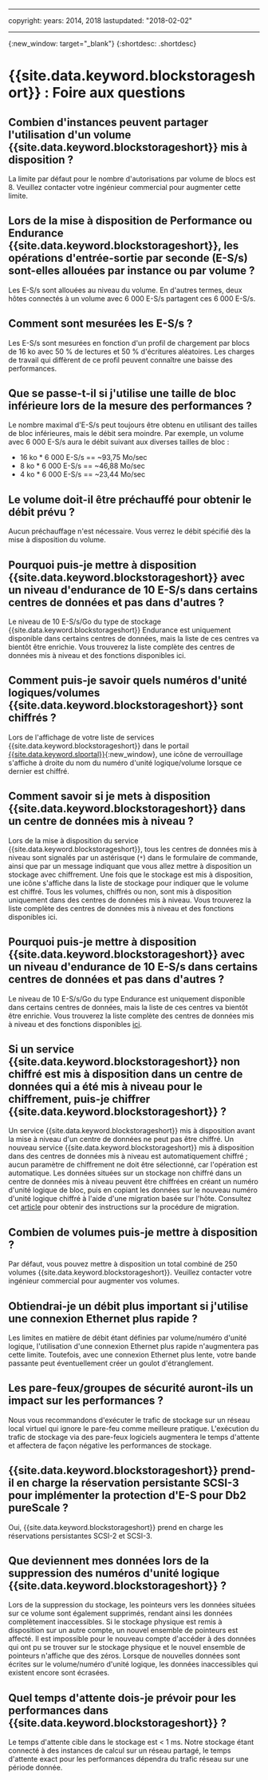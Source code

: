 ﻿---

copyright:
  years: 2014, 2018
lastupdated: "2018-02-02"

---
{:new_window: target="_blank"}
{:shortdesc: .shortdesc}

# {{site.data.keyword.blockstorageshort}} : Foire aux questions

## Combien d'instances peuvent partager l'utilisation d'un volume {{site.data.keyword.blockstorageshort}} mis à disposition ?
La limite par défaut pour le nombre d'autorisations par volume de blocs est 8. Veuillez contacter votre ingénieur commercial pour augmenter cette limite. 

## Lors de la mise à disposition de Performance ou Endurance {{site.data.keyword.blockstorageshort}}, les opérations d'entrée-sortie par seconde (E-S/s) sont-elles allouées par instance ou par volume ?
Les E-S/s sont allouées au niveau du volume. En d'autres termes, deux hôtes connectés à un volume avec 6 000 E-S/s partagent ces 6 000 E-S/s.

## Comment sont mesurées les E-S/s ?
Les E-S/s sont mesurées en fonction d'un profil de chargement par blocs de 16 ko avec 50 % de lectures et 50 % d'écritures aléatoires. Les charges de travail qui diffèrent de ce profil peuvent connaître une baisse des performances.

## Que se passe-t-il si j'utilise une taille de bloc inférieure lors de la mesure des performances ?
Le nombre maximal d'E-S/s peut toujours être obtenu en utilisant des tailles de bloc inférieures, mais le débit sera moindre. Par exemple, un volume avec 6 000 E-S/s aura le débit suivant aux diverses tailles de bloc :

- 16 ko * 6 000 E-S/s == ~93,75 Mo/sec 
-  8 ko * 6 000 E-S/s == ~46,88 Mo/sec
-  4 ko * 6 000 E-S/s == ~23,44 Mo/sec

## Le volume doit-il être préchauffé pour obtenir le débit prévu ?
Aucun préchauffage n'est nécessaire. Vous verrez le débit spécifié dès la mise à disposition du volume. 

## Pourquoi puis-je mettre à disposition {{site.data.keyword.blockstorageshort}} avec un niveau d'endurance de 10 E-S/s dans certains centres de données et pas dans d'autres ?
Le niveau de 10 E-S/s/Go du type de stockage {{site.data.keyword.blockstorageshort}} Endurance est uniquement disponible dans certains centres de données, mais la liste de ces centres va bientôt être enrichie. Vous trouverez la liste complète des centres de données mis à niveau et des fonctions disponibles ici. 

## Comment puis-je savoir quels numéros d'unité logiques/volumes {{site.data.keyword.blockstorageshort}} sont chiffrés ?
Lors de l'affichage de votre liste de services {{site.data.keyword.blockstorageshort}} dans le portail [{{site.data.keyword.slportal}}](https://control.softlayer.com/){:new_window}, une icône de verrouillage s'affiche à droite du nom du numéro d'unité logique/volume lorsque ce dernier est chiffré. 

## Comment savoir si je mets à disposition {{site.data.keyword.blockstorageshort}} dans un centre de données mis à niveau ?
Lors de la mise à disposition du service {{site.data.keyword.blockstorageshort}}, tous les centres de données mis à niveau sont signalés par un astérisque (`*`) dans le formulaire de commande, ainsi que par un message indiquant que vous allez mettre à disposition un stockage avec chiffrement. Une fois que le stockage est mis à disposition, une icône s'affiche dans la liste de stockage pour indiquer que le volume est chiffré. Tous les volumes, chiffrés ou non, sont mis à disposition uniquement dans des centres de données mis à niveau. Vous trouverez la liste complète des centres de données mis à niveau et des fonctions disponibles ici. 

## Pourquoi puis-je mettre à disposition {{site.data.keyword.blockstorageshort}} avec un niveau d'endurance de 10 E-S/s dans certains centres de données et pas dans d'autres ?
Le niveau de 10 E-S/s/Go du type Endurance est uniquement disponible dans certains centres de données, mais la liste de ces centres va bientôt être enrichie. Vous trouverez la liste complète des centres de données mis à niveau et des fonctions disponibles [ici](new-ibm-block-and-file-storage-location-and-features.html). 

## Si un service {{site.data.keyword.blockstorageshort}} non chiffré est mis à disposition dans un centre de données qui a été mis à niveau pour le chiffrement, puis-je chiffrer {{site.data.keyword.blockstorageshort}} ?
Un service {{site.data.keyword.blockstorageshort}} mis à disposition avant la mise à niveau d'un centre de données ne peut pas être chiffré.
Un nouveau service {{site.data.keyword.blockstorageshort}} mis à disposition dans des centres de données mis à niveau est automatiquement chiffré ; aucun paramètre de chiffrement ne doit être sélectionné, car l'opération est automatique.
Les données situées sur un stockage non chiffré dans un centre de données mis à niveau peuvent être chiffrées en créant un numéro d'unité logique de bloc, puis en copiant les données sur le nouveau numéro d'unité logique chiffré à l'aide d'une migration basée sur l'hôte. Consultez cet [article](migrate-block-storage-encrypted-block-storage) pour obtenir des instructions sur la procédure de migration. 

## Combien de volumes puis-je mettre à disposition ?
Par défaut, vous pouvez mettre à disposition un total combiné de 250 volumes {{site.data.keyword.blockstorageshort}}. Veuillez contacter votre ingénieur commercial pour augmenter vos volumes.

## Obtiendrai-je un débit plus important si j'utilise une connexion Ethernet plus rapide ?
Les limites en matière de débit étant définies par volume/numéro d'unité logique, l'utilisation d'une connexion Ethernet plus rapide n'augmentera pas cette limite. Toutefois, avec une connexion Ethernet plus lente, votre bande passante peut éventuellement créer un goulot d'étranglement. 

## Les pare-feux/groupes de sécurité auront-ils un impact sur les performances ?
Nous vous recommandons d'exécuter le trafic de stockage sur un réseau local virtuel qui ignore le pare-feu comme meilleure pratique. L'exécution du trafic de stockage via des pare-feux logiciels augmentera le temps d'attente et affectera de façon négative les performances de stockage. 

## {{site.data.keyword.blockstorageshort}} prend-il en charge la réservation persistante SCSI-3 pour implémenter la protection d'E-S pour Db2 pureScale ?
Oui, {{site.data.keyword.blockstorageshort}} prend en charge les réservations persistantes SCSI-2 et SCSI-3.

## Que deviennent mes données lors de la suppression des numéros d'unité logique {{site.data.keyword.blockstorageshort}} ?

Lors de la suppression du stockage, les pointeurs vers les données situées sur ce volume sont également supprimés, rendant ainsi les données complètement inaccessibles. Si le stockage physique est remis à disposition sur un autre compte, un nouvel ensemble de pointeurs est affecté. Il est impossible pour le nouveau compte d'accéder à des données qui ont pu se trouver sur le stockage physique et le nouvel ensemble de pointeurs n'affiche que des zéros. Lorsque de nouvelles données sont écrites sur le volume/numéro d'unité logique, les données inaccessibles qui existent encore sont écrasées.  

## Quel temps d'attente dois-je prévoir pour les performances dans {{site.data.keyword.blockstorageshort}} ?   

Le temps d'attente cible dans le stockage est < 1 ms. Notre stockage étant connecté à des instances de calcul sur un réseau partagé, le temps d'attente exact pour les performances dépendra du trafic réseau sur une période donnée. 
